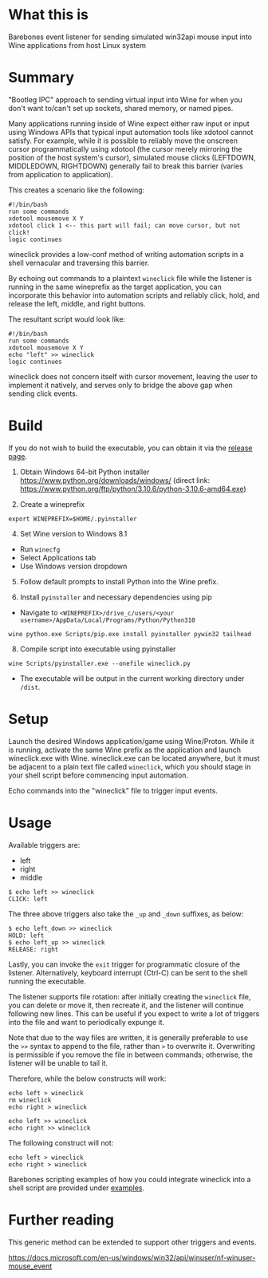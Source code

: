 # What this is

Barebones event listener for sending simulated win32api mouse input into Wine applications from host Linux system

# Summary

"Bootleg IPC" approach to sending virtual input into Wine for when you don't want to/can't set up sockets, shared memory, or named pipes.

Many applications running inside of Wine expect either raw input or input using Windows APIs that typical input automation tools like xdotool cannot satisfy.
For example, while it is possible to reliably move the onscreen cursor programmatically using xdotool (the cursor merely mirroring the position of the host system's cursor), simulated mouse clicks 
(LEFTDOWN, MIDDLEDOWN, RIGHTDOWN) generally fail to break this barrier (varies from application to application).

This creates a scenario like the following:

```
#!/bin/bash
run some commands
xdotool mousemove X Y
xdotool click 1 <-- this part will fail; can move cursor, but not click!
logic continues
```

wineclick provides a low-conf method of writing automation scripts in a shell vernacular and traversing this barrier.

By echoing out commands to a plaintext `wineclick` file while the listener is running in the same wineprefix as the target application,
you can incorporate this behavior into automation scripts and reliably click, hold, and release the left, middle, and right buttons.

The resultant script would look like:

```
#!/bin/bash
run some commands
xdotool mousemove X Y
echo "left" >> wineclick
logic continues
```

wineclick does not concern itself with cursor movement, leaving the user to implement it natively, and serves only to bridge the above gap when sending click events.

# Build

If you do not wish to build the executable, you can obtain it via the [release page](https://github.com/aclist/wineclick/releases/download/wineclick/wineclick.tar.gz).

1. Obtain Windows 64-bit Python installer
https://www.python.org/downloads/windows/ (direct link: https://www.python.org/ftp/python/3.10.6/python-3.10.6-amd64.exe)

3. Create a wineprefix

```
export WINEPREFIX=$HOME/.pyinstaller
```
4. Set Wine version to Windows 8.1

- Run `winecfg`
- Select Applications tab
- Use Windows version dropdown

5. Follow default prompts to install Python into the Wine prefix.

6. Install `pyinstaller` and necessary dependencies using pip
- Navigate to `<WINEPREFIX>/drive_c/users/<your username>/AppData/Local/Programs/Python/Python310`

```
wine python.exe Scripts/pip.exe install pyinstaller pywin32 tailhead

```
8. Compile script into executable using pyinstaller
```
wine Scripts/pyinstaller.exe --onefile wineclick.py
```

- The executable will be output in the current working directory under `/dist`.

# Setup

Launch the desired Windows application/game using Wine/Proton.
While it is running, activate the same Wine prefix as the application and launch wineclick.exe with Wine. wineclick.exe can be located anywhere, but it must be adjacent to a plain text file called 
`wineclick`, which you should stage in your shell script before commencing input automation.

Echo commands into the "wineclick" file to trigger input events.

# Usage

Available triggers are:

- left
- right
- middle

```
$ echo left >> wineclick
CLICK: left
```

The three above triggers also take the `_up` and `_down` suffixes, as below:

```
$ echo left_down >> wineclick
HOLD: left
$ echo left_up >> wineclick
RELEASE: right
```

Lastly, you can invoke the `exit` trigger for programmatic closure of the listener.
Alternatively, keyboard interrupt (Ctrl-C) can be sent to the shell running the executable.

The listener supports file rotation: after initially creating the `wineclick` file, you can delete or move it, then recreate it, and the listener will continue following new lines. This can be useful 
if you expect to write a lot of triggers into the file and want to periodically expunge it.

Note that due to the way files are written, it is generally preferable to use the `>>` syntax to append to the file, rather than `>` to overwrite it. Overwriting is permissible if you remove the file 
in between commands; otherwise, the listener will be unable to tail it.

Therefore, while the below constructs will work:

```
echo left > wineclick
rm wineclick
echo right > wineclick
```
```
echo left >> wineclick
echo right >> wineclick
```

The following construct will not:

```
echo left > wineclick
echo right > wineclick
```

Barebones scripting examples of how you could integrate wineclick into a shell script are provided under [examples](examples).

# Further reading

This generic method can be extended to support other triggers and events.

https://docs.microsoft.com/en-us/windows/win32/api/winuser/nf-winuser-mouse_event

